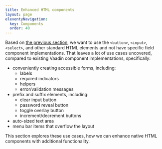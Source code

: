 ```yaml
---
title: Enhanced HTML components
layout: page
eleventyNavigation:
  key: Components
  order: 40
---
```


Based on [the previous section](/theme), we want to use the `<button>`, `<input>`, `<select>`, and other standard HTML elements and not have specific field component implementations. That leaves a lot of use cases uncovered, compared to existing Vaadin component implementations, specifically:

- conveniently creating accessible forms, including:
  - labels
  - required indicators
  - helpers
  - error/validation messages
- prefix and suffix elements, including:
  - clear input button
  - password reveal button
  - toggle overlay button
  - increment/decrement buttons
- auto-sized text area
- menu bar items that overflow the layout

This section explores these use cases, how we can enhance native HTML components with additional functionality.
